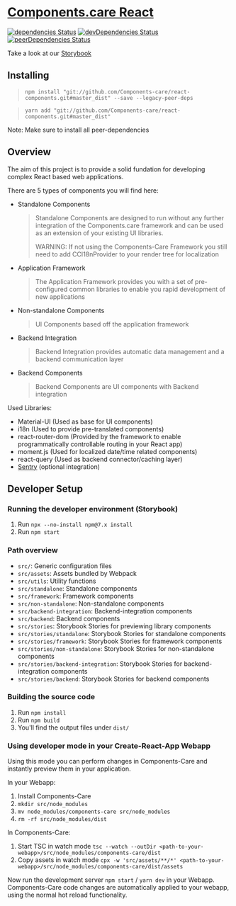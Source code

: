 # [Components.care React](https://components-care.github.io/react-components/)

[![dependencies Status](https://david-dm.org/Components-care/react-components/status.svg)](https://david-dm.org/Components-care/react-components)
[![devDependencies Status](https://david-dm.org/Components-care/react-components/dev-status.svg)](https://david-dm.org/Components-care/react-components?type=dev)
[![peerDependencies Status](https://david-dm.org/Components-care/react-components/peer-status.svg)](https://david-dm.org/Components-care/react-components?type=peer)

Take a look at our [Storybook](https://components-care.github.io/react-components/storybook/)

## Installing

> `npm install "git://github.com/Components-care/react-components.git#master_dist" --save --legacy-peer-deps`

> `yarn add "git://github.com/Components-care/react-components.git#master_dist"`

Note: Make sure to install all peer-dependencies

## Overview

The aim of this project is to provide a solid fundation for developing complex React based web applications.

There are 5 types of components you will find here:

- Standalone Components
  > Standalone Components are designed to run without any further integration of the Components.care framework and can be used as an extension of your existing UI libraries.
  > 
  > WARNING: If not using the Components-Care Framework you still need to add CCI18nProvider to your render tree for localization 
- Application Framework
  > The Application Framework provides you with a set of pre-configured common libraries to enable you rapid development of new applications
- Non-standalone Components
  > UI Components based off the application framework
- Backend Integration
  > Backend Integration provides automatic data management and a backend communication layer
- Backend Components
  > Backend Components are UI components with Backend integration

Used Libraries:

- Material-UI (Used as base for UI components)
- i18n (Used to provide pre-translated components)
- react-router-dom (Provided by the framework to enable programmatically controllable routing in your React app)
- moment.js (Used for localized date/time related components)
- react-query (Used as backend connector/caching layer)
- [Sentry](https://sentry.io) (optional integration)

## Developer Setup

### Running the developer environment (Storybook)

1. Run `npx --no-install npm@7.x install`
2. Run `npm start`

### Path overview

- `src/`: Generic configuration files
- `src/assets`: Assets bundled by Webpack
- `src/utils`: Utility functions
- `src/standalone`: Standalone components
- `src/framework`: Framework components
- `src/non-standalone`: Non-standalone components
- `src/backend-integration`: Backend-integration components
- `src/backend`: Backend components
- `src/stories`: Storybook Stories for previewing library components
- `src/stories/standalone`: Storybook Stories for standalone components
- `src/stories/framework`: Storybook Stories for framework components
- `src/stories/non-standalone`: Storybook Stories for non-standalone components
- `src/stories/backend-integration`: Storybook Stories for backend-integration components
- `src/stories/backend`: Storybook Stories for backend components

### Building the source code

1. Run `npm install`
2. Run `npm build`
3. You'll find the output files under `dist/`

### Using developer mode in your Create-React-App Webapp

Using this mode you can perform changes in Components-Care and instantly preview them in your application.

In your Webapp:
1. Install Components-Care
2. `mkdir src/node_modules`
3. `mv node_modules/components-care src/node_modules`
4. `rm -rf src/node_modules/dist`

In Components-Care:
1. Start TSC in watch mode `tsc --watch --outDir <path-to-your-webapp>/src/node_modules/components-care/dist`
2. Copy assets in watch mode `cpx -w 'src/assets/**/*' <path-to-your-webapp>/src/node_modules/components-care/dist/assets`

Now run the development server `npm start` / `yarn dev` in your Webapp. Components-Care code changes are automatically applied to your webapp, using the normal hot reload functionality.
